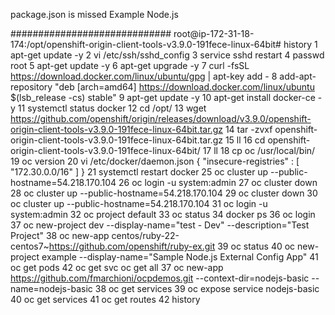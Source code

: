 package.json is missed
Example Node.js

#############################
root@ip-172-31-18-174:/opt/openshift-origin-client-tools-v3.9.0-191fece-linux-64bit# history
    1  apt-get update -y
    2  vi /etc/ssh/sshd_config
    3  service sshd restart
    4  passwd root
    5  apt-get update -y
    6  apt-get upgrade -y
    7  curl -fsSL https://download.docker.com/linux/ubuntu/gpg | apt-key add -
    8  add-apt-repository "deb [arch=amd64] https://download.docker.com/linux/ubuntu $(lsb_release -cs) stable"
    9  apt-get update -y
   10  apt-get install docker-ce -y
   11  systemctl status docker
   12  cd /opt/
   13  wget https://github.com/openshift/origin/releases/download/v3.9.0/openshift-origin-client-tools-v3.9.0-191fece-linux-64bit.tar.gz
   14  tar -zvxf openshift-origin-client-tools-v3.9.0-191fece-linux-64bit.tar.gz
   15  ll
   16  cd openshift-origin-client-tools-v3.9.0-191fece-linux-64bit/
   17  ll
   18  cp oc /usr/local/bin/
   19  oc version
   20  vi /etc/docker/daemon.json
		{
    "insecure-registries" : [ "172.30.0.0/16" ]
        }
   21  systemctl restart docker
   25  oc cluster up --public-hostname=54.218.170.104
   26  oc login -u system:admin
   27  oc cluster down
   28  oc cluster up --public-hostname=54.218.170.104
   29  oc cluster down
   30  oc cluster up --public-hostname=54.218.170.104
   31  oc login -u system:admin
   32  oc project default
   33  oc status
   34  docker ps
   36  oc login
   37  oc new-project dev --display-name="test - Dev" --description="Test Project"
   38  oc new-app centos/ruby-22-centos7~https://github.com/openshift/ruby-ex.git
   39  oc status
   40  oc new-project example --display-name="Sample Node.js External Config App"
   41  oc get pods
   42  oc get svc
   oc get all
   37  oc new-app https://github.com/fmarchioni/ocpdemos.git   --context-dir=nodejs-basic --name=nodejs-basic
   38  oc get services
   39  oc expose service nodejs-basic
   40  oc get services
   41  oc get routes
   42  history

